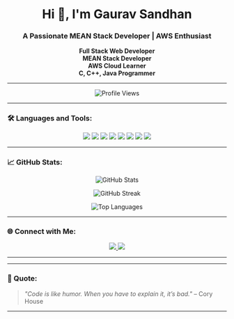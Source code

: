 <h1 align="center">Hi 👋, I'm Gaurav Sandhan</h1>
<h3 align="center">A Passionate MEAN Stack Developer | AWS Enthusiast</h3>

<p align="center">
  <strong>Full Stack Web Developer</strong><br/>
  <strong>MEAN Stack Developer</strong><br/>
  <strong>AWS Cloud Learner</strong><br/>
  <strong>C, C++, Java Programmer</strong>
</p>


---

<p align="center">
  <img src="https://komarev.com/ghpvc/?username=gauravsandhan01&label=Profile%20views&color=0e75b6&style=flat" alt="Profile Views" />
</p>

---

### 🛠️ Languages and Tools:
<p align="center">
  <img src="https://img.shields.io/badge/C-00599C?style=for-the-badge&logo=c&logoColor=white"/>
  <img src="https://img.shields.io/badge/C++-004482?style=for-the-badge&logo=c%2B%2B&logoColor=white"/>
  <img src="https://img.shields.io/badge/Java-ED8B00?style=for-the-badge&logo=java&logoColor=white"/>
  <img src="https://img.shields.io/badge/Angular-DD0031?style=for-the-badge&logo=angular&logoColor=white"/>
  <img src="https://img.shields.io/badge/Node.js-339933?style=for-the-badge&logo=nodedotjs&logoColor=white"/>
  <img src="https://img.shields.io/badge/Express.js-000000?style=for-the-badge&logo=express&logoColor=white"/>
  <img src="https://img.shields.io/badge/MongoDB-4EA94B?style=for-the-badge&logo=mongodb&logoColor=white"/>
  <img src="https://img.shields.io/badge/AWS-232F3E?style=for-the-badge&logo=amazonaws&logoColor=white"/>
</p>

---

### 📈 GitHub Stats:
<p align="center">
  <img src="https://github-readme-stats.vercel.app/api?username=gauravsandhan01&show_icons=true&theme=tokyonight" alt="GitHub Stats" />
</p>

<p align="center">
  <img src="https://github-readme-streak-stats.herokuapp.com/?user=gauravsandhan01&theme=tokyonight" alt="GitHub Streak" />
</p>

<p align="center">
  <img src="https://github-readme-stats.vercel.app/api/top-langs/?username=gauravsandhan01&layout=compact&theme=tokyonight" alt="Top Languages" />
</p>

---

### 🌐 Connect with Me:
<p align="center">
  <a href="https://www.linkedin.com/in/gaurav-sandhan-6a1581286?utm_source=share&utm_campaign=share_via&utm_content=profile&utm_medium=android_app" target="_blank">
    <img src="https://img.shields.io/badge/-LinkedIn-0A66C2?style=for-the-badge&logo=linkedin&logoColor=white" />
  </a>
  <a href="https://www.instagram.com/gaurav_sandhan_22" target="_blank">
    <img src="https://img.shields.io/badge/-Instagram-E4405F?style=for-the-badge&logo=instagram&logoColor=white" />
  </a>
</p>

---



---

### 🎯 Quote:
> _"Code is like humor. When you have to explain it, it’s bad."_ – Cory House

--- 



